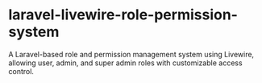 # laravel-livewire-role-permission-system
 A Laravel-based role and permission management system using Livewire, allowing user, admin, and super admin roles with customizable access control.
